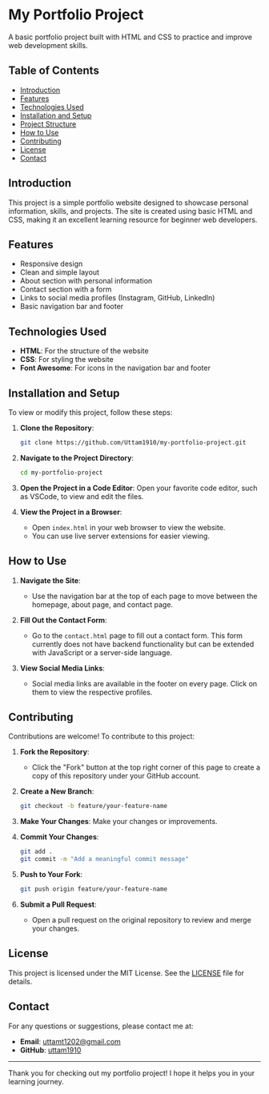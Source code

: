 # My Portfolio Project

A basic portfolio project built with HTML and CSS to practice and improve web development skills.

## Table of Contents

- [Introduction](#introduction)
- [Features](#features)
- [Technologies Used](#technologies-used)
- [Installation and Setup](#installation-and-setup)
- [Project Structure](#project-structure)
- [How to Use](#how-to-use)
- [Contributing](#contributing)
- [License](#license)
- [Contact](#contact)

## Introduction

This project is a simple portfolio website designed to showcase personal information, skills, and projects. The site is created using basic HTML and CSS, making it an excellent learning resource for beginner web developers. 

## Features

- Responsive design
- Clean and simple layout
- About section with personal information
- Contact section with a form
- Links to social media profiles (Instagram, GitHub, LinkedIn)
- Basic navigation bar and footer

## Technologies Used

- **HTML**: For the structure of the website
- **CSS**: For styling the website
- **Font Awesome**: For icons in the navigation bar and footer

## Installation and Setup

To view or modify this project, follow these steps:

1. **Clone the Repository**:
    ```bash
    git clone https://github.com/Uttam1910/my-portfolio-project.git
    ```

2. **Navigate to the Project Directory**:
    ```bash
    cd my-portfolio-project
    ```

3. **Open the Project in a Code Editor**: 
    Open your favorite code editor, such as VSCode, to view and edit the files.

4. **View the Project in a Browser**:
    - Open `index.html` in your web browser to view the website.
    - You can use live server extensions for easier viewing.

## How to Use

1. **Navigate the Site**:
    - Use the navigation bar at the top of each page to move between the homepage, about page, and contact page.
    
2. **Fill Out the Contact Form**:
    - Go to the `contact.html` page to fill out a contact form. This form currently does not have backend functionality but can be extended with JavaScript or a server-side language.

3. **View Social Media Links**:
    - Social media links are available in the footer on every page. Click on them to view the respective profiles.

## Contributing

Contributions are welcome! To contribute to this project:

1. **Fork the Repository**:
    - Click the "Fork" button at the top right corner of this page to create a copy of this repository under your GitHub account.

2. **Create a New Branch**:
    ```bash
    git checkout -b feature/your-feature-name
    ```

3. **Make Your Changes**: Make your changes or improvements.

4. **Commit Your Changes**:
    ```bash
    git add .
    git commit -m "Add a meaningful commit message"
    ```

5. **Push to Your Fork**:
    ```bash
    git push origin feature/your-feature-name
    ```

6. **Submit a Pull Request**:
    - Open a pull request on the original repository to review and merge your changes.

## License

This project is licensed under the MIT License. See the [LICENSE](LICENSE) file for details.

## Contact

For any questions or suggestions, please contact me at:

- **Email**: uttamt1202@gmail.com
- **GitHub**: [uttam1910](https://github.com/uttam1910)

---

Thank you for checking out my portfolio project! I hope it helps you in your learning journey.

